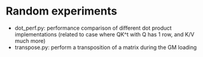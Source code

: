 # Random experiments

* dot_perf.py: performance comparison of different dot product implementations (related to case where QK^t with Q has 1 row, and K/V much more)
* transpose.py: perform a transposition of a matrix during the GM loading